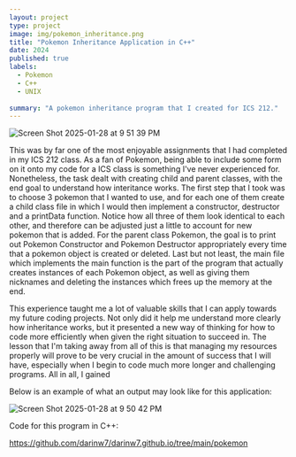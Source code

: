 ```yaml
---
layout: project
type: project
image: img/pokemon_inheritance.png
title: "Pokemon Inheritance Application in C++"
date: 2024
published: true
labels:
  - Pokemon
  - C++
  - UNIX
    
summary: "A pokemon inheritance program that I created for ICS 212."
---
```


![Screen Shot 2025-01-28 at 9 51 39 PM](https://github.com/user-attachments/assets/aff24f96-d871-454a-a446-01b2387b85f3)

This was by far one of the most enjoyable assignments that I had completed in my ICS 212 class. As a fan of Pokemon, being able to include some form on it onto my code for a ICS class is something I've never experienced for. Nonetheless, the task dealt with creating child and parent classes, with the end goal to understand how interitance works. The first step that I took was to choose 3 pokemon that I wanted to use, and for each one of them create a child class file in which I would then implement a constructor, destructor and a printData function. Notice how all three of them look identical to each other, and therefore can be adjusted just a little to account for new pokemon that is added. For the parent class Pokemon, the goal is to print out Pokemon Constructor and Pokemon Destructor appropriately every time that a pokemon object is created or deleted. Last but not least, the main file which implements the main function is the part of the program that actually creates instances of each Pokemon object, as well as giving them nicknames and deleting the instances which frees up the memory at the end.



This experience taught me a lot of valuable skills that I can apply towards my future coding projects. Not only did it help me understand more clearly how inheritance works, but it presented a new way of thinking for how to code more efficiently when given the right situation to succeed in. The lesson that I'm taking away from all of this is that managing my resources properly will prove to be very crucial in the amount of success that I will have, especially when I begin to code much more longer and challenging programs. All in all, I gained 

Below is an example of what an output may look like for this application:


![Screen Shot 2025-01-28 at 9 50 42 PM](https://github.com/user-attachments/assets/d75b57a7-faac-47bf-aff4-74ecbbb5fd6c)


Code for this program in C++:

<https://github.com/darinw7/darinw7.github.io/tree/main/pokemon>

